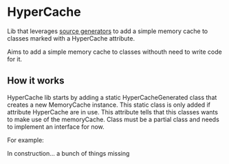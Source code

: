 # HyperCache

Lib that leverages [source generators](https://github.com/dotnet/roslyn/blob/main/docs/features/source-generators.md) to add a simple memory cache to classes marked with a HyperCache attribute.

Aims to add a simple memory cache to classes withouth need to write code for it. 

## How it works

HyperCache lib starts by adding a static HyperCacheGenerated class that creates a new MemoryCache instance. 
This static class is only added if attribute HyperCache are in use.
This attribute tells that this classes wants to make use of the memoryCache. 
Class must be a partial class and needs to implement an interface for now.

For example:

In construction... a bunch of things missing
